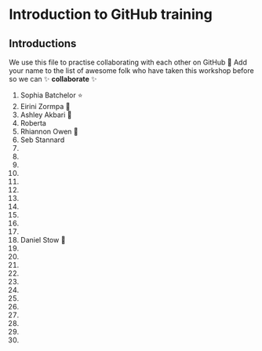 # Introduction to GitHub training

## Introductions

We use this file to practise collaborating with each other on GitHub :tada: Add your name to the list of awesome folk who have taken this workshop before so we can :sparkles: **collaborate** :sparkles:

1. Sophia Batchelor :star:
2. Eirini Zormpa 🌻
3. Ashley Akbari 🚀
4. Roberta 
5. Rhiannon Owen :cherry_blossom:
6. Seb Stannard 
7.
8.
9.
10.
11.
12.
13.
14.
15.
16. 
17. 
18. Daniel Stow 🦒
19. 
20. 
21. 
22.
23. 
24. 
25. 
26. 
27. 
28. 
29. 
30. 
